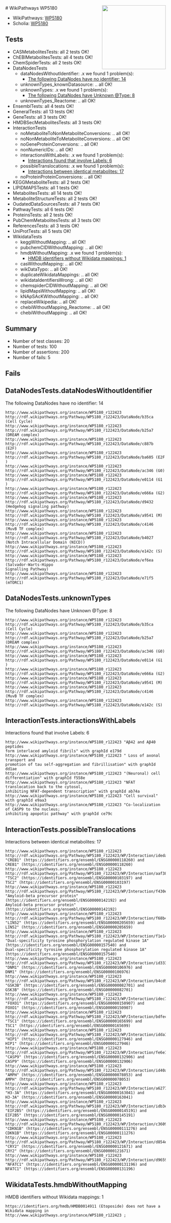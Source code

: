 <img style="float: right; width: 200px" src="https://upload.wikimedia.org/wikipedia/commons/thumb/8/83/Wplogo_with_text_500.png/640px-Wplogo_with_text_500.png" />
# WikiPathways WP5180

* WikiPathways: [WP5180](https://new.wikipathways.org/pathways/WP5180)
* Scholia: [WP5180](https://scholia.toolforge.org/wikipathways/WP5180)
## Tests
* CASMetabolitesTests: all 2 tests OK!
* ChEBIMetabolitesTests: all 4 tests OK!
* ChemSpiderTests: all 2 tests OK!
* DataNodesTests
    * dataNodesWithoutIdentifier: .x we found 1 problem(s):
        * [The following DataNodes have no identifier: 14](#8792c494)
    * unknownTypes_knownDatasource: .. all OK!
    * unknownTypes: .x we found 1 problem(s):
        * [The following DataNodes have Unknown @Type: 8](#839973e6)
    * unknownTypes_Reactome: .. all OK!
* EnsemblTests: all 4 tests OK!
* GeneralTests: all 13 tests OK!
* GeneTests: all 3 tests OK!
* HMDBSecMetabolitesTests: all 3 tests OK!
* InteractionTests
    * noMetaboliteToNonMetaboliteConversions: .. all OK!
    * noNonMetaboliteToMetaboliteConversions: .. all OK!
    * noGeneProteinConversions: .. all OK!
    * nonNumericIDs: .. all OK!
    * interactionsWithLabels: .x we found 1 problem(s):
        * [Interactions found that involve Labels: 6](#630d267d)
    * possibleTranslocations: .x we found 1 problem(s):
        * [Interactions between identical metabolites: 17](#dc76dff3)
    * noProteinProteinConversions: .. all OK!
* KEGGMetaboliteTests: all 2 tests OK!
* LIPIDMAPSTests: all 1 tests OK!
* MetabolitesTests: all 14 tests OK!
* MetaboliteStructureTests: all 2 tests OK!
* OudatedDataSourcesTests: all 7 tests OK!
* PathwayTests: all 6 tests OK!
* ProteinsTests: all 2 tests OK!
* PubChemMetabolitesTests: all 3 tests OK!
* ReferencesTests: all 3 tests OK!
* UniProtTests: all 5 tests OK!
* WikidataTests
    * keggWithoutMapping: .. all OK!
    * pubchemCIDWithoutMapping: .. all OK!
    * hmdbWithoutMapping: .x we found 1 problem(s):
        * [HMDB identifiers without Wikidata mappings: 1](#8860e69b)
    * casWithoutMapping: .. all OK!
    * wikDataTypo: .. all OK!
    * duplicateWikidataMappings: .. all OK!
    * wikidataIdentifiersWrong: .. all OK!
    * chemspiderCIDWithoutMapping: .. all OK!
    * lipidMapsWithoutMapping: .. all OK!
    * kNApSAcKWithoutMapping: .. all OK!
    * replaceWikipedia: .. all OK!
    * chebiWithoutMapping_Reactome: .. all OK!
    * chebiWithoutMapping: .. all OK!


## Summary

* Number of test classes: 20
* Number of tests: 100
* Number of assertions: 200
* Number of fails: 5

## Fails

<a name="8792c494" />

## DataNodesTests.dataNodesWithoutIdentifier

The following DataNodes have no identifier: 14
```
http://www.wikipathways.org/instance/WP5180_r122423 http://rdf.wikipathways.org/Pathway/WP5180_r122423/DataNode/b35ca (Cell Cycle)
http://www.wikipathways.org/instance/WP5180_r122423 http://rdf.wikipathways.org/Pathway/WP5180_r122423/DataNode/b25a7 (DREAM complex)
http://www.wikipathways.org/instance/WP5180_r122423 http://rdf.wikipathways.org/Pathway/WP5180_r122423/DataNode/c887b (E2F)
http://www.wikipathways.org/instance/WP5180_r122423 http://rdf.wikipathways.org/Pathway/WP5180_r122423/DataNode/ba605 (E2F
)
http://www.wikipathways.org/instance/WP5180_r122423 http://rdf.wikipathways.org/Pathway/WP5180_r122423/DataNode/ac346 (G0)
http://www.wikipathways.org/instance/WP5180_r122423 http://rdf.wikipathways.org/Pathway/WP5180_r122423/DataNode/e0114 (G1
)
http://www.wikipathways.org/instance/WP5180_r122423 http://rdf.wikipathways.org/Pathway/WP5180_r122423/DataNode/e666a (G2)
http://www.wikipathways.org/instance/WP5180_r122423 http://rdf.wikipathways.org/Pathway/WP5180_r122423/DataNode/d9432 (Hedgehog signaling pathway)
http://www.wikipathways.org/instance/WP5180_r122423 http://rdf.wikipathways.org/Pathway/WP5180_r122423/DataNode/a9541 (M)
http://www.wikipathways.org/instance/WP5180_r122423 http://rdf.wikipathways.org/Pathway/WP5180_r122423/DataNode/c4146 (MuvB TF complex)
http://www.wikipathways.org/instance/WP5180_r122423 http://rdf.wikipathways.org/Pathway/WP5180_r122423/DataNode/b4027 (Notch Intracellular Domain (NICD))
http://www.wikipathways.org/instance/WP5180_r122423 http://rdf.wikipathways.org/Pathway/WP5180_r122423/DataNode/e142c (S)
http://www.wikipathways.org/instance/WP5180_r122423 http://rdf.wikipathways.org/Pathway/WP5180_r122423/DataNode/ef6ea (Salvador-Warts-Hippo 
Signalling Pathway)
http://www.wikipathways.org/instance/WP5180_r122423 http://rdf.wikipathways.org/Pathway/WP5180_r122423/DataNode/e71f5 (mTORC1)
```

<a name="839973e6" />

## DataNodesTests.unknownTypes

The following DataNodes have Unknown @Type: 8
```
http://www.wikipathways.org/instance/WP5180_r122423 http://rdf.wikipathways.org/Pathway/WP5180_r122423/DataNode/b35ca (Cell Cycle)
http://www.wikipathways.org/instance/WP5180_r122423 http://rdf.wikipathways.org/Pathway/WP5180_r122423/DataNode/b25a7 (DREAM complex)
http://www.wikipathways.org/instance/WP5180_r122423 http://rdf.wikipathways.org/Pathway/WP5180_r122423/DataNode/ac346 (G0)
http://www.wikipathways.org/instance/WP5180_r122423 http://rdf.wikipathways.org/Pathway/WP5180_r122423/DataNode/e0114 (G1
)
http://www.wikipathways.org/instance/WP5180_r122423 http://rdf.wikipathways.org/Pathway/WP5180_r122423/DataNode/e666a (G2)
http://www.wikipathways.org/instance/WP5180_r122423 http://rdf.wikipathways.org/Pathway/WP5180_r122423/DataNode/a9541 (M)
http://www.wikipathways.org/instance/WP5180_r122423 http://rdf.wikipathways.org/Pathway/WP5180_r122423/DataNode/c4146 (MuvB TF complex)
http://www.wikipathways.org/instance/WP5180_r122423 http://rdf.wikipathways.org/Pathway/WP5180_r122423/DataNode/e142c (S)
```

<a name="630d267d" />

## InteractionTests.interactionsWithLabels

Interactions found that involve Labels: 6
```
http://www.wikipathways.org/instance/WP5180_r122423 "Aβ42 and Aβ40 peptides 
form interlaced amyloid fibrils" with graphId e179d
http://www.wikipathways.org/instance/WP5180_r122423 " Loss of axonal transport and 
promotion of tau self-aggregation and fibrillisation" with graphId dd1ae
http://www.wikipathways.org/instance/WP5180_r122423 "(Neuronal) cell differentiation" with graphId f558e
http://www.wikipathways.org/instance/WP5180_r122423 "NFAT translocation back to the cytosol,
inhibiting NFAT-dependent transcription" with graphId ab74a
http://www.wikipathways.org/instance/WP5180_r122423 "Cell survival" with graphId e9aa3
http://www.wikipathways.org/instance/WP5180_r122423 "Co-localization of CASP9 to the nucleus;
inhibiting apopotic pathway" with graphId ce79c
```

<a name="dc76dff3" />

## InteractionTests.possibleTranslocations

Interactions between identical metabolites: 17
```
http://www.wikipathways.org/instance/WP5180_r122423 http://rdf.wikipathways.org/Pathway/WP5180_r122423/WP/Interaction/idedaf5168 "CREB1" (https://identifiers.org/ensembl/ENSG00000118260) and 
CREB1" (https://identifiers.org/ensembl/ENSG00000118260)
http://www.wikipathways.org/instance/WP5180_r122423 http://rdf.wikipathways.org/Pathway/WP5180_r122423/WP/Interaction/aaf38 "TSC2" (https://identifiers.org/ensembl/ENSG00000103197) and 
TSC2" (https://identifiers.org/ensembl/ENSG00000103197)
http://www.wikipathways.org/instance/WP5180_r122423 http://rdf.wikipathways.org/Pathway/WP5180_r122423/WP/Interaction/f430e "Amyloid-beta precursor protein" (https://identifiers.org/ensembl/ENSG00000142192) and 
Amyloid-beta precursor protein" (https://identifiers.org/ensembl/ENSG00000142192)
http://www.wikipathways.org/instance/WP5180_r122423 http://rdf.wikipathways.org/Pathway/WP5180_r122423/WP/Interaction/f68b4 "LIN52" (https://identifiers.org/ensembl/ENSG00000205659) and 
LIN52" (https://identifiers.org/ensembl/ENSG00000205659)
http://www.wikipathways.org/instance/WP5180_r122423 http://rdf.wikipathways.org/Pathway/WP5180_r122423/WP/Interaction/f1e14 "Dual-specificity tyrosine phosphorylation regulated kinase 1A" (https://identifiers.org/ensembl/ENSG00000157540) and 
Dual-specificity tyrosine phosphorylation regulated kinase 1A" (https://identifiers.org/ensembl/ENSG00000157540)
http://www.wikipathways.org/instance/WP5180_r122423 http://rdf.wikipathways.org/Pathway/WP5180_r122423/WP/Interaction/id333cf515 "DNM1" (https://identifiers.org/ensembl/ENSG00000106976) and 
DNM1" (https://identifiers.org/ensembl/ENSG00000106976)
http://www.wikipathways.org/instance/WP5180_r122423 http://rdf.wikipathways.org/Pathway/WP5180_r122423/WP/Interaction/b4cd9 "GSK3B" (https://identifiers.org/ensembl/ENSG00000082701) and 
GSK3B" (https://identifiers.org/ensembl/ENSG00000082701)
http://www.wikipathways.org/instance/WP5180_r122423 http://rdf.wikipathways.org/Pathway/WP5180_r122423/WP/Interaction/idec746467 "FOXO1" (https://identifiers.org/ensembl/ENSG00000150907) and 
FOXO1" (https://identifiers.org/ensembl/ENSG00000150907)
http://www.wikipathways.org/instance/WP5180_r122423 http://rdf.wikipathways.org/Pathway/WP5180_r122423/WP/Interaction/bdfec "TSC1" (https://identifiers.org/ensembl/ENSG00000165699) and 
TSC1" (https://identifiers.org/ensembl/ENSG00000165699)
http://www.wikipathways.org/instance/WP5180_r122423 http://rdf.wikipathways.org/Pathway/WP5180_r122423/WP/Interaction/idda19836b "HIP1" (https://identifiers.org/ensembl/ENSG00000127946) and 
HIP1" (https://identifiers.org/ensembl/ENSG00000127946)
http://www.wikipathways.org/instance/WP5180_r122423 http://rdf.wikipathways.org/Pathway/WP5180_r122423/WP/Interaction/fe6e1 "CASP9" (https://identifiers.org/ensembl/ENSG00000132906) and 
CASP9" (https://identifiers.org/ensembl/ENSG00000132906)
http://www.wikipathways.org/instance/WP5180_r122423 http://rdf.wikipathways.org/Pathway/WP5180_r122423/WP/Interaction/id40a26f5f "AMPH" (https://identifiers.org/ensembl/ENSG00000078053) and 
AMPH" (https://identifiers.org/ensembl/ENSG00000078053)
http://www.wikipathways.org/instance/WP5180_r122423 http://rdf.wikipathways.org/Pathway/WP5180_r122423/WP/Interaction/a6277 "H3-3A" (https://identifiers.org/ensembl/ENSG00000163041) and 
H3-3A" (https://identifiers.org/ensembl/ENSG00000163041)
http://www.wikipathways.org/instance/WP5180_r122423 http://rdf.wikipathways.org/Pathway/WP5180_r122423/WP/Interaction/idb3e732b5 "EIF2B5" (https://identifiers.org/ensembl/ENSG00000145191) and 
EIF2B5" (https://identifiers.org/ensembl/ENSG00000145191)
http://www.wikipathways.org/instance/WP5180_r122423 http://rdf.wikipathways.org/Pathway/WP5180_r122423/WP/Interaction/c3609 "CDKN1B" (https://identifiers.org/ensembl/ENSG00000111276) and 
CDKN1B" (https://identifiers.org/ensembl/ENSG00000111276)
http://www.wikipathways.org/instance/WP5180_r122423 http://rdf.wikipathways.org/Pathway/WP5180_r122423/WP/Interaction/d854e "CRY2" (https://identifiers.org/ensembl/ENSG00000121671) and 
CRY2" (https://identifiers.org/ensembl/ENSG00000121671)
http://www.wikipathways.org/instance/WP5180_r122423 http://rdf.wikipathways.org/Pathway/WP5180_r122423/WP/Interaction/d9659 "NFATC1" (https://identifiers.org/ensembl/ENSG00000131196) and 
NFATC1" (https://identifiers.org/ensembl/ENSG00000131196)
```

<a name="8860e69b" />

## WikidataTests.hmdbWithoutMapping

HMDB identifiers without Wikidata mappings: 1
```
https://identifiers.org/hmdb/HMDB0014911 (Etoposide) does not have a Wikidata mapping in http://www.wikipathways.org/instance/WP5180_r122423 ; 
```

